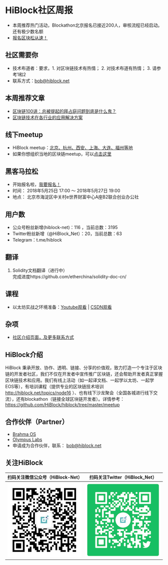 # HiBlock社区周报

- 本周推荐热门活动，Blockathon北京报名已接近200人，审核流程已经启动。还有极少数名额
- [报名区块松从速！](http://www.huodongxing.com/event/8437298651700)

## 社区需要你  
- 技术布道者：要求，1. 对区块链技术有热情； 2. 对技术布道有热情； 3. 请参考1和2  
- 联系方式：bob@hiblock.net  

## 本周推荐文章
- [区块链100讲：总被提起的拜占庭问题到底是什么鬼？](https://mp.weixin.qq.com/s/YKqifjbbybOzQoED0y2Q1A)  
- [区块链技术在各行业的应用解决方案](https://mp.weixin.qq.com/s/wRrM2tpZU013AZs_USx9yg)  

## 线下meetup
- HiBlock meetup：[北京、杭州、西安、上海、大连、福州等地](https://github.com/HiBlock/hiblock/tree/master/meetup)    
- 如果你想组织当地的区块链meetup，可以[点击这里](https://github.com/HiBlock/hiblock/blob/master/hiblock-china.md)  

## 黑客马拉松
- 开始报名啦，[我要报名！](http://www.huodongxing.com/event/8437298651700)
- 时间： 2018年5月25日 17:00 ～ 2018年5月27日 19:00
- 地点： 北京市海淀区中关村e世界财富中心A座B2联合创业办公社

## 用户数  
- 公众号粉丝新增(hiblock-net)：116 ，当前总数：3195
- Twitter粉丝新增（@HiBlock_Net）：20，当前总数：63
- Telegram：t.me/hiblock

## 翻译  
1. Solidity文档翻译（进行中）  
	完成进度https://github.com/etherchina/solidity-doc-cn/     

## 课程
- 以太坊实战之环境准备：[Youtube观看](https://www.youtube.com/playlist?list=PLnP6dU8KobC-QzHcbHFWIBmHwoxPqKq9p) | [CSDN观看](https://edu.csdn.net/course/detail/8078)

## 杂项
- [社区介绍页面，及更多联系方式](https://hiblock.net/wiki/about)  

## HiBlock介绍
HiBlock 秉承开放、协作、透明、链接、分享的价值观，致力打造一个专注于区块链的开发者社区，我们不仅在开发者中宣传推广区块链，还会帮助开发者真正掌握区块链技术和应用。我们有线上活动（如一起译文档、一起学以太坊、一起学EOS等），有培训课程（提供专业的区块链技术培训 http://hiblock.net/topics/node16 ）、也有线下沙龙聚会（全国各城进行线下交流），还有blockathon（链接全球区块链开发者）。详情参考：https://github.com/HiBlock/hiblock/tree/master/meetup 

## 合作伙伴（Partner）
- [Brahma OS](https://www.brahmaos.io/)  
- [Olympus Labs](https://olympuslabs.io/)  
- 申请成为合作伙伴，联系： bob@hiblock.net

## 关注HiBlock

扫码关注微信公众号（HiBlock-Net）    |  扫码关注Twitter（HiBlock_Net）  
-------------------------       |----------------
![](../images/HiBlock-wechat-account.jpeg)  |  ![](../images/twitter-qr-code.png)